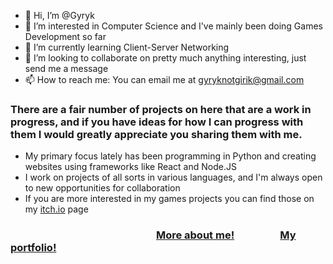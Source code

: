 - 👋 Hi, I’m @Gyryk
- 👀 I’m interested in Computer Science and I've mainly been doing Games Development so far
- 🌱 I’m currently learning Client-Server Networking
- 💞️ I’m looking to collaborate on pretty much anything interesting, just send me a message
- 📫 How to reach me: You can email me at gyryknotgirik@gmail.com

### There are a fair number of projects on here that are a work in progress, and if you have ideas for how I can progress with them I would greatly appreciate you sharing them with me. <br>
- My primary focus lately has been programming in Python and creating websites using frameworks like React and Node.JS <br>
- I work on projects of all sorts in various languages, and I'm always open to new opportunities for collaboration <br>
- If you are more interested in my games projects you can find those on my [itch.io](https://gyryk.itch.io) page <br>

### &emsp;&emsp;&emsp;&emsp;&emsp;&emsp;&emsp;&emsp;&emsp;&emsp;&emsp;&emsp;&emsp;&emsp; [More about me!](www.gyryk.com) &emsp;&emsp;&emsp;&emsp; [My portfolio!](projects.gyryk.com)
